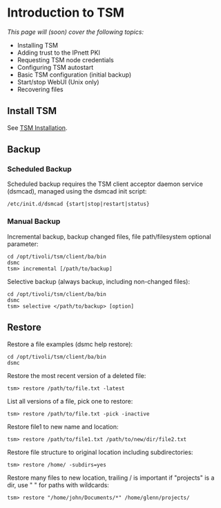 # Introduction to TSM

_This page will (soon) cover the following topics:_

* Installing TSM
* Adding trust to the IPnett PKI
* Requesting TSM node credentials
* Configuring TSM autostart
* Basic TSM configuration (initial backup)
* Start/stop WebUI (Unix only)
* Recovering files


## Install TSM

See [TSM Installation](Installation).


## Backup

### Scheduled Backup

Scheduled backup requires the TSM client acceptor daemon service (dsmcad),
managed using the dsmcad init script:

    /etc/init.d/dsmcad {start|stop|restart|status}

### Manual Backup

Incremental backup, backup changed files, file path/filesystem optional
parameter:

    cd /opt/tivoli/tsm/client/ba/bin
    dsmc
    tsm> incremental [/path/to/backup]

Selective backup (always backup, including non-changed files):

    cd /opt/tivoli/tsm/client/ba/bin
    dsmc 
    tsm> selective </path/to/backup> [option]

## Restore

Restore a file examples (dsmc help restore):

    cd /opt/tivoli/tsm/client/ba/bin
    dsmc

Restore the most recent version of a deleted file:

    tsm> restore /path/to/file.txt -latest 
    
List all versions of a file, pick one to restore:

    tsm> restore /path/to/file.txt -pick -inactive 

Restore file1 to new name and location:

    tsm> restore /path/to/file1.txt /path/to/new/dir/file2.txt 
   
Restore file structure to original location including subdirectories:

    tsm> restore /home/ -subdirs=yes  

Restore many files to new location, trailing / is important if "projects" is a dir, use " " for paths with wildcards:

    tsm> restore "/home/john/Documents/*" /home/glenn/projects/ 
